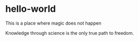 # hello-world
This is a place where magic does not happen

Knowledge through science is the only true path to freedom.
